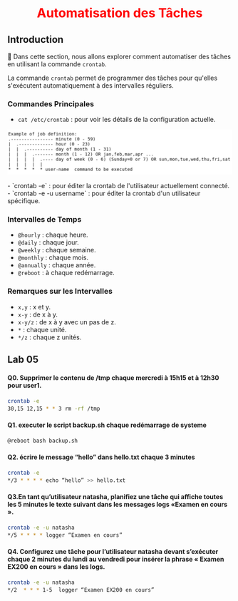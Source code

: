 <h1 align="center" style="color: red;">Automatisation des Tâches</h1>

## Introduction
👋 Dans cette section, nous allons explorer comment automatiser des tâches en utilisant la commande `crontab`.


La commande `crontab` permet de programmer des tâches pour qu'elles s'exécutent automatiquement à des intervalles réguliers.

### Commandes Principales
- `cat /etc/crontab` : pour voir les détails de la configuration actuelle.
<p align="center">
  <img src="images/Capture.JPG" alt="cap" style="width: 800px;"/>
</p>
- `crontab -e` : pour éditer la crontab de l'utilisateur actuellement connecté.  
- `crontab -e -u username` : pour éditer la crontab d'un utilisateur spécifique.  

### Intervalles de Temps
- `@hourly` : chaque heure.
- `@daily` : chaque jour.
- `@weekly` : chaque semaine.
- `@monthly` : chaque mois.
- `@annually` : chaque année.
- `@reboot` : à chaque redémarrage.

### Remarques sur les Intervalles
- `x,y` : x et y.
- `x-y` : de x à y.
- `x-y/z` : de x à y avec un pas de z.
- `*` : chaque unité.
- `*/z` : chaque z unités.

## Lab 05
#### Q0. Supprimer le contenu de /tmp chaque mercredi à 15h15 et à 12h30 pour user1.

```bash
crontab -e
30,15 12,15 * * 3 rm -rf /tmp
```

#### Q1. executer le script backup.sh chaque redémarrage de systeme  

```bash
@reboot bash backup.sh
```
#### Q2. écrire le message “hello” dans hello.txt chaque 3 minutes  

```bash
crontab -e
*/3 * * * * echo “hello” >> hello.txt
```
#### Q3.En tant qu’utilisateur natasha, planifiez une tâche qui affiche toutes les 5 minutes le texte suivant dans les messages logs  «Examen en cours ».

```bash
crontab -e -u natasha
*/5 * * * * logger “Examen en cours”
```

#### Q4. Configurez une tâche pour l’utilisateur natasha devant s’exécuter chaque 2 minutes du lundi au vendredi pour insérer la phrase « Examen EX200 en cours » dans les logs.  

```bash
crontab -e -u natasha
*/2  * * * 1-5  logger “Examen EX200 en cours”
```


